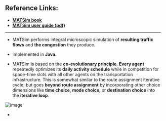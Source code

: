 ## Reference Links: 
 - [**MATSim book**](https://www.ubiquitypress.com/site/books/e/10.5334/baw/) 
 - [**MATSim user guide (pdf)**](http://ci.matsim.org:8080/job/MATSim-Book/ws/partOne-latest.pdf) 

________________________________________________

 - MATSim performs integral microscopic simulation of **resulting traffic flows** and **the congestion** they produce.  


 - Implemented in **Java**. 


 - MATSim is based on the **co-evolutionary principle**. **Every agent** repeatedly optimizes its **daily activity schedule** while in competition for space-time slots with all other agents on the transportation infrastructure. This is somewhat similar to the route assignment iterative cycle, but goes **beyond route assignment** by incorporating other choice dimensions like **time choice**, **mode choice**, or **destination choice** into the **iterative loop**.

![image](https://user-images.githubusercontent.com/88390140/134030107-72824015-2e63-4e73-802e-7b6baf35e683.png)


 - 

